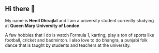 ## Hi there 👋

My name is **Henil Dhirajlal** and I am a university student currently studying at **Queen Mary University of London**. 

A few hobbies that I do is watch Formula 1, karting, play a ton of sports like football, cricket and badminton. I also love to do bhangra, a punjabi folk dance that is taught by students and teachers at the university. 


